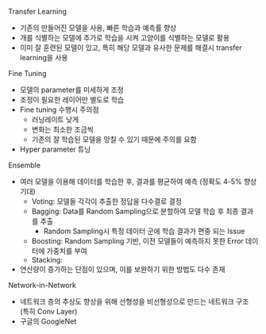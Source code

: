 
Transfer Learning
- 기존의 만들어진 모델을 사용, 빠른 학습과 예측률 향상
- 개를 식별하는 모델에 추가로 학습을 시켜 고양이를 식별하는 모델로 활용
- 이미 잘 훈련된 모델이 있고, 특히 해당 모델과 유사한 문제를 해결시 transfer learning을 사용

Fine Tuning
- 모델의 parameter를 미세하게 조정
- 조정이 필요한 레이어만 별도로 학습
- Fine tuning 수행시 주의점
  - 러닝레이트 낮게
  - 변화는 최소한 조금씩
  - 기존의 잘 학습된 모델을 망칠 수 있기 때문에 주의를 요함
- Hyper parameter 튜닝

Ensemble
- 여러 모델을 이용해 데이터를 학습한 후, 결과를 평균하여 예측 (정확도 4-5% 향상 기대)
  - Voting: 모델들 각각이 추출한 정답을 다수결로 결정
  - Bagging: Data를 Random Sampling으로 분할하여 모델 학습 후 최종 결과를 추출
    - Random Sampling시 특정 데이터 군에 학습 결과가 편중 되는 Issue
  - Boosting: Random Sampling 기반, 이전 모델들이 예측하지 못한 Error 데이터에 가중치를 부여
  - Stacking:
- 연산량이 증가하는 단점이 있으며, 이를 보완하기 위한 방법도 다수 존재

Network-in-Network
- 네트워크 층의 추상도 향상을 위해 선형성을 비선형성으로 만드는 네트워크 구조 (특히 Conv Layer)
- 구글의 GoogleNet
